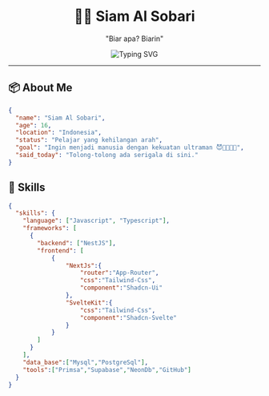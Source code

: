 <!-- README for Siam Al Sobari -->

<h1 align="center">🧑‍💻 Siam Al Sobari</h1>
<p align="center">"Biar apa? Biarin"</p>

<p align="center">
  <img src="https://readme-typing-svg.demolab.com?font=Fira+Code&duration=2000&pause=1000&center=true&width=435&lines=Fullstack+Web+Developer;16+y.o+from+Indonesia;Next.js+%2B+NestJS+%2B+SvelteKit;Focused+on+Backend" alt="Typing SVG" />
</p>

---

## 📦 About Me

```json
{
  "name": "Siam Al Sobari",
  "age": 16,
  "location": "Indonesia",
  "status": "Pelajar yang kehilangan arah",
  "goal": "Ingin menjadi manusia dengan kekuatan ultraman 😈👿👿👿👿",
  "said_today": "Tolong-tolong ada serigala di sini."
}
```

## 🚀 Skills

```json
{
  "skills": {
    "language": ["Javascript", "Typescript"],
    "frameworks": [
      {
        "backend": ["NestJS"],
        "frontend": [
            {
                "NextJs":{
                    "router":"App-Router",
                    "css":"Tailwind-Css",
                    "component":"Shadcn-Ui"
                },
                "SvelteKit":{
                    "css":"Tailwind-Css",
                    "component":"Shadcn-Svelte"
                }
            }
        ]
      }
    ],
    "data_base":["Mysql","PostgreSql"],
    "tools":["Primsa","Supabase","NeonDb","GitHub"]
  }
}
```
